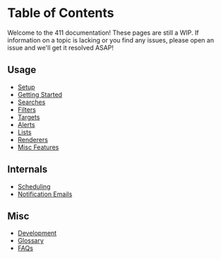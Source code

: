Table of Contents
=================

Welcome to the 411 documentation! These pages are still a WIP. If information on a topic is lacking or you find any issues, please open an issue and we'll get it resolved ASAP!


Usage
-----

- [Setup](/docs/Setup.md)
- [Getting Started](/docs/GettingStarted.md)
- [Searches](/docs/Searches.md)
- [Filters](/docs/Filters.md)
- [Targets](/docs/Targets.md)
- [Alerts](/docs/Alerts.md)
- [Lists](/docs/Lists.md)
- [Renderers](/docs/Renderers.md)
- [Misc Features](/docs/MiscFeatures.md)


Internals
---------

- [Scheduling](/docs/Scheduling.md)
- [Notification Emails](/docs/Notifications.md)


Misc
----

- [Development](/docs/Development.md)
- [Glossary](/docs/Glossary.md)
- [FAQs](/docs/FAQs.md)
